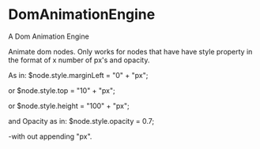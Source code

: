 # DomAnimationEngine
A Dom Animation Engine

Animate dom nodes. Only works for nodes that have have style property in the format of x number of px's and opacity.

As in: $node.style.marginLeft = "0" + "px";

or     $node.style.top = "10" + "px";

or     $node.style.height = "100" + "px";


and Opacity as in: $node.style.opacity = 0.7;

-with out appending "px".
